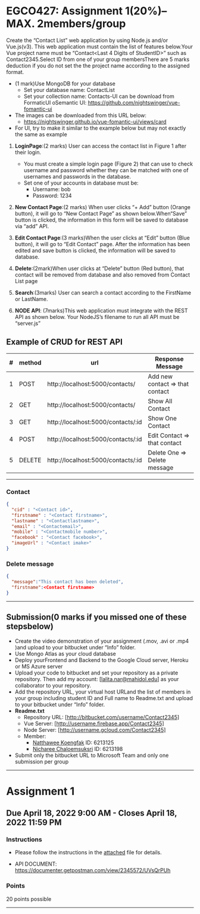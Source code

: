 # EGCO427: Assignment 1(20%)–MAX. 2members/group
Create the “Contact List” web application by using Node.js and/or Vue.js(v3). This web application must contain the list of features below.Your Vue project name must be “Contact<Last 4 Digits of StudentID>” such as Contact2345.Select ID from one of your group membersThere are 5 marks deduction if you do not set the the project name according to the assigned format.
- (1 mark)Use MongoDB for your database
  - Set your database name: ContactList
  - Set your collection name: Contacts-UI can be download from FormaticUI oSemantic UI: https://github.com/nightswinger/vue-fomantic-ui
- The images can be downloaded from this URL below:
  - https://nightswinger.github.io/vue-fomantic-ui/views/card
- For UI, try to make it similar to the example below but may not exactly the same as example

1. **LoginPage**:(2 marks) User can access the contact list in Figure 1 after their login. 
   - You must create a simple login page (Figure 2) that can use to check username and password whether they can be matched with one of usernames and passwords in the database.
   - Set one of your accounts in database must be:
     - Username: bob 
     - Password: 1234
  
2. **New Contact Page**:(2 marks) When user clicks “+ Add” button (Orange button), it will go to “New Contact Page” as shown below.When“Save” button is clicked, the information in this form will be saved to database via “add” API.
   
3. **Edit Contact Page**:(3 marks)When the user clicks at “Edit” button (Blue button), it will go to “Edit Contact” page.  After the information has been edited and save button is clicked, the information will be saved to database.

4. **Delete**:(2mark)When user clicks at “Delete” button (Red button), that contact will be removed from database and also removed from Contact List page
   
5. **Search**:(3marks) User can search a contact according to the FirstName or LastName.
   
6. **NODE API**: (7marks)This web application must integrate with the REST API as shown below. Your NodeJS’s filename to run all API must be “server.js”

## Example of CRUD for REST API
| #   | method | url                                | Response Message                |
| --- | ------ | ---------------------------------- | ------------------------------- |
| 1   | POST   | http://localhost:5000/contacts/    | Add new contact => that contact |
| 2   | GET    | http://localhost:5000/contacts/    | Show All Contact                |
| 3   | GET    | http://localhost:5000/contacts/:id | Show One Contact                |
| 4   | POST   | http://localhost:5000/contacts/:id | Edit Contact => that contact    |
| 5   | DELETE | http://localhost:5000/contacts/:id | Delete One => Delete message    |
---
### Contact
``` json
{
  "cid" : "<Contact id>",
  "firstname" : "<Contact firstname>",
  "lastname" : "<Contactlastname>",
  "email" : "<Contactemail>",
  "mobile" : "<Contactmobile number>",
  "facebook" : "<Contact facebook>",
  "imageUrl" : "<Contact imake>"
}
```
### Delete message

``` json
{ 
  "message":"This contact has been deleted",
  "firstname":<Contact firstname>
}
``` 

---
## Submission(0 marks if you missed one of these stepsbelow)
- Create  the  video  demonstration  of  your  assignment  (.mov,  .avi  or  .mp4  )and  upload  to  your bitbucket under “Info” folder. 
- Use Mongo Atlas as your cloud database
- Deploy yourFrontend and Backend to the Google Cloud server, Heroku or MS Azure server 
- Upload  your  code  to bitbucket and  set  your  repository  as  a  private  repository.  Then  add  my account: [lalita.nar@mahidol.edu] as your collaborator to your repository.
- Add the  repository  URL,  your  virtual  host  URLand  the  list  of  members  in  your  group  including student ID and Full name to Readme.txt and upload to your bitbucket under “Info” folder.
- **Readme.txt**
  - Repository URL: [http://bitbucket.com/username/Contact2345]
  - Vue Server: [http://username.firebase.app/Contact2345]
  - Node Server: [http://username.gcloud.com/Contact2345]
  - Member:
    - [Natthawee Koengfak](https://github.com/etnk125) ID: 6213125
    - [Nicharee Chaloemsuksri](https://github.com/nnichar) ID: 6213198
- Submit only the bitbucket URL to Microsoft Team and only one submission per group
---
# Assignment 1

## Due April 18, 2022 9:00 AM - Closes April 18, 2022 11:59 PM

### Instructions

- Please follow the instructions in the [attached](ins.pdf) file for details.

- API DOCUMENT: https://documenter.getpostman.com/view/2345572/UVsQrPUh

### Points 

20 points possible

---